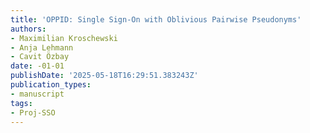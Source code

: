```yaml
---
title: 'OPPID: Single Sign-On with Oblivious Pairwise Pseudonyms'
authors:
- Maximilian Kroschewski
- Anja Lehmann
- Cavit Özbay
date: -01-01
publishDate: '2025-05-18T16:29:51.383243Z'
publication_types:
- manuscript
tags:
- Proj-SSO
---
```

